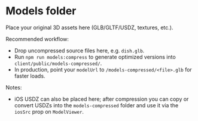 # Models folder

Place your original 3D assets here (GLB/GLTF/USDZ, textures, etc.).

Recommended workflow:
- Drop uncompressed source files here, e.g. `dish.glb`.
- Run `npm run models:compress` to generate optimized versions into `client/public/models-compressed/`.
- In production, point your `modelUrl` to `/models-compressed/<file>.glb` for faster loads.

Notes:
- iOS USDZ can also be placed here; after compression you can copy or convert USDZs into the `models-compressed` folder and use it via the `iosSrc` prop on `ModelViewer`.
